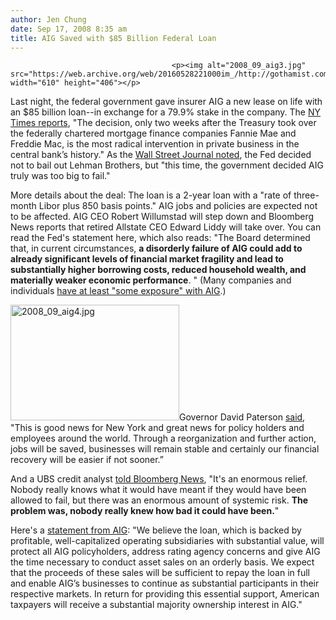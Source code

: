 ```yaml
---
author: Jen Chung
date: Sep 17, 2008 8:35 am
title: AIG Saved with $85 Billion Federal Loan
---
```


	
										<p><img alt="2008_09_aig3.jpg" src="https://web.archive.org/web/20160528221000im_/http://gothamist.com/attachments/jen/2008_09_aig3.jpg" width="610" height="406"></p>

<p>Last night, the federal government gave insurer AIG a new lease on life with an $85 billion loan--in exchange for a 79.9% stake in the company.  The <a href="https://web.archive.org/web/20160528221000/http://www.nytimes.com/2008/09/17/business/17insure.html?hp">NY Times reports</a>, &quot;The decision, only two weeks after the Treasury took over the federally chartered mortgage finance companies Fannie Mae and Freddie Mac, is the most radical intervention in private business in the central bank&#x2019;s history.&quot; As the <a href="https://web.archive.org/web/20160528221000/http://online.wsj.com/article/SB122156561931242905.html?mod=article-outset-box">Wall Street Journal noted</a>, the Fed decided not to bail out Lehman Brothers, but &quot;this time, the government decided AIG truly was too big to fail.&quot;</p>

<p>More details about the deal: The loan is a 2-year loan with a &quot;rate of three-month Libor plus 850 basis points.&quot;  AIG jobs and policies are expected not to be affected. AIG CEO Robert Willumstad will step down and Bloomberg News reports that retired Allstate CEO Edward Liddy will take over.  You can read the Fed&apos;s statement here, which also reads: &quot;The Board determined that, in current circumstances, <strong>a disorderly failure of AIG could add to already significant levels of financial market fragility and lead to substantially higher borrowing costs, reduced household wealth, and materially weaker economic performance</strong>. &quot;  (Many companies and individuals <a href="https://web.archive.org/web/20160528221000/http://www.usatoday.com/money/industries/insurance/2008-09-16-aig-downgrades_N.htm">have at least &quot;some exposure&quot; with AIG</a>.)</p>

<p><img alt="2008_09_aig4.jpg" src="https://web.archive.org/web/20160528221000im_/http://gothamist.com/attachments/jen/2008_09_aig4.jpg" width="270" height="185" class="left">Governor David Paterson <a href="https://web.archive.org/web/20160528221000/http://www.ny1.com/content/top_stories/85869/paterson-announces-feds---85-bil-loan-to-insurer/Default.aspx">said</a>, &quot;This is good news for New York and great news for policy holders and employees around the world. Through a reorganization and further action, jobs will be saved, businesses will remain stable and certainly our financial recovery will be easier if not sooner.&#x201D; </p>

<p>And a UBS credit analyst <a href="https://web.archive.org/web/20160528221000/http://www.bloomberg.com/apps/news?pid=20601087&amp;sid=al1yqdbt6HGY&amp;refer=home">told Bloomberg News</a>, &quot;It&apos;s an enormous relief. Nobody really knows what it would have meant if they would have been allowed to fail, but there was an enormous amount of systemic risk. <strong>The problem was, nobody really knew how bad it could have been.</strong>&quot;</p>

<p>Here&apos;s a <a href="https://web.archive.org/web/20160528221000/http://newsticker.welt.de/index.php?channel=fin&amp;module=smarthouse&amp;id=780996">statement from AIG</a>: &quot;We believe the loan, which is backed by profitable, well-capitalized operating subsidiaries with substantial value, will protect all AIG policyholders, address rating agency concerns and give AIG the time necessary to conduct asset sales on an orderly basis. We expect that the proceeds of these sales will be sufficient to repay the loan in full and enable AIG&#x2019;s businesses to continue as substantial participants in their respective markets. In return for providing this essential support, American taxpayers will receive a substantial majority ownership interest in AIG.&quot;</p>					
										
									
				